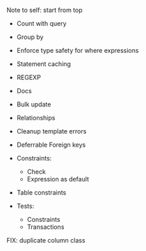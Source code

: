 Note to self: start from top

* Count with query

* Group by

* Enforce type safety for where expressions

* Statement caching

* REGEXP

* Docs

* Bulk update

* Relationships

* Cleanup template errors

* Deferrable Foreign keys

* Constraints:
    * Check
    * Expression as default

* Table constraints

* Tests:
    * Constraints
    * Transactions

FIX:
    duplicate column class
